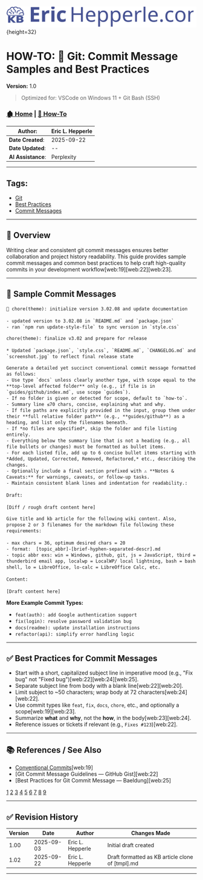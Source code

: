 <!-- 🔗 Custom Stylesheet -->
<link rel="stylesheet" href="../../_css/main.css">

<!-- 🖼️ Site Logo -->
![Site Logo](/_pix/logos/logo-ehw-kb.svg){height=32}

<!-- 📝 Title -->
# HOW-TO: 📘 Git: Commit Message Samples and Best Practices

**Version:** 1.0


> Optimized for: VSCode on Windows 11 + Git Bash (SSH)
> 

<!-- 🧭 Navigation -->
### [🏚️ Home](../README.md) | [📁 How-To](index.md)

<!-- 👤 Metadata -->
| **Author**:        | Eric L. Hepperle |
| ------------------ | ---------------- |
| **Date Created**:  | 2025-09-22       |
| **Date Updated**:  | --               |
| **AI Assistance**: | Perplexity       |


---

<!-- SECTION: Tags for short related (1-3 word phrase per tag) concepts (long titled articles belong in the References / See Also section above) -->
<section id="sec-tags">

## Tags:

- [Git](#)
- [Best Practices](#)
- [Commit Messages](#)


</section>




---


<!-- 🔍 Content Section Heading -->

## 📌 Overview



Writing clear and consistent git commit messages ensures better collaboration and project history readability. This guide provides sample commit messages and common best practices to help craft high-quality commits in your development workflow[web:19][web:22][web:23].


---

## 📝 Sample Commit Messages

```
🔖 chore(theme): initialize version 3.02.08 and update documentation

- updated version to 3.02.08 in `README.md` and `package.json`
- ran `npm run update-style-file` to sync version in `style.css`
```

```
chore(theme): finalize v3.02 and prepare for release

* Updated `package.json`, `style.css`, `README.md`, `CHANGELOG.md` and `screenshot.jpg` to reflect final release state
```

```
Generate a detailed yet succinct conventional commit message formatted as follows:  
- Use type `docs` unless clearly another type, with scope equal to the **top-level affected folder** only (e.g., if file is in `guides/github/index.md`, use scope `guides`).  
- If no folder is given or detected for scope, default to `how-to`.  
- Summary line ≤70 chars, concise, explaining what and why.  
- If file paths are explicitly provided in the input, group them under their **full relative folder path** (e.g., **guides/github**) as a heading, and list only the filenames beneath.  
- If *no files are specified*, skip the folder and file listing entirely.  
- Everything below the summary line that is not a heading (e.g., all file bullets or changes) must be formatted as bullet items.  
- For each listed file, add up to 6 concise bullet items starting with *Added, Updated, Corrected, Removed, Refactored,* etc., describing the changes.  
- Optionally include a final section prefixed with ⚠️ **Notes & Caveats:** for warnings, caveats, or follow-up tasks.  
- Maintain consistent blank lines and indentation for readability.:

Draft:

[Diff / rough draft content here]
```


```
Give title and kb article for the following wiki content. Also, propose 2 or 3 filenames for the markdown file following these requirements:

- max chars = 36, optimum desired chars = 20
- format:  [topic_abbr]-[brief-hyphen-separated-descr].md
- topic abbr exs: win = Windows, github, git, js = JavaScript, tbird = thunderbird email app, localwp = LocalWP/ local lightning, bash = bash shell, lo = LibreOffice, lo-calc = LibreOffice Calc, etc.

Content:

[Draft content here]
```

**More Example Commit Types:**
- `feat(auth): add Google authentication support`
- `fix(login): resolve password validation bug`
- `docs(readme): update installation instructions`
- `refactor(api): simplify error handling logic`

---

## ✅ Best Practices for Commit Messages

- Start with a short, capitalized subject line in imperative mood (e.g., "Fix bug" not "Fixed bug")[web:22][web:24][web:25].
- Separate subject line from body with a blank line[web:22][web:20].
- Limit subject to ~50 characters; wrap body at 72 characters[web:24][web:22].
- Use commit types like `feat`, `fix`, `docs`, `chore`, etc., and optionally a scope[web:19][web:23].
- Summarize **what** and **why**, not the **how**, in the body[web:23][web:24].
- Reference issues or tickets if relevant (e.g., `Fixes #123`)[web:22].

---

<!-- 📚 References (Optional) -->
## 📚 References / See Also

- [Conventional Commits](https://www.conventionalcommits.org/en/v1.0.0/)[web:19]
- [Git Commit Message Guidelines — GitHub Gist][web:22]
- [Best Practices for Git Commit Message — Baeldung][web:25]


[1](https://www.conventionalcommits.org/en/v1.0.0/)
[2](https://www.gitkraken.com/learn/git/best-practices/git-commit-message)
[3](https://www.reddit.com/r/git/comments/f502nz/how_to_write_a_good_commit_message_focus_on/)
[4](https://gist.github.com/robertpainsi/b632364184e70900af4ab688decf6f53)
[5](https://codefinity.com/blog/7-Best-Practices-of-Git-Commit-Messages)
[6](https://www.theserverside.com/video/Follow-these-git-commit-message-guidelines)
[7](https://www.baeldung.com/ops/git-commit-messages)
[8](https://www.freecodecamp.org/news/how-to-write-better-git-commit-messages/)
[9](https://stackoverflow.com/questions/15324900/standard-to-follow-when-writing-git-commit-messages)


---

## ✅ Revision History


| Version | Date       | Author           | Changes Made                                     |
| ------- | ---------- | ---------------- | ------------------------------------------------ |
| 1.00    | 2025-09-03 | Eric L. Hepperle | Initial draft created                            |
| 1.02    | 2025-09-22 | Eric L. Hepperle | Draft formatted as KB article clone of [tmpl].md |

---
